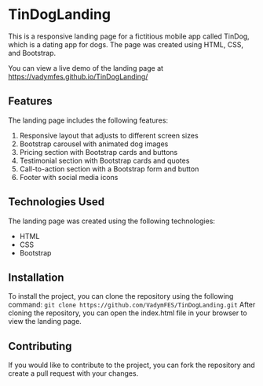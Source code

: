 # TinDogLanding

This is a responsive landing page for a fictitious mobile app called TinDog, which is a dating app for dogs. The page was created using HTML, CSS, and Bootstrap.

You can view a live demo of the landing page at https://vadymfes.github.io/TinDogLanding/

## Features
The landing page includes the following features:

1. Responsive layout that adjusts to different screen sizes
2. Bootstrap carousel with animated dog images
3. Pricing section with Bootstrap cards and buttons
3. Testimonial section with Bootstrap cards and quotes
4. Call-to-action section with a Bootstrap form and button
5. Footer with social media icons

## Technologies Used
The landing page was created using the following technologies:

* HTML
* CSS
* Bootstrap

## Installation
To install the project, you can clone the repository using the following command: ```git clone https://github.com/VadymFES/TinDogLanding.git```
After cloning the repository, you can open the index.html file in your browser to view the landing page.

## Contributing
If you would like to contribute to the project, you can fork the repository and create a pull request with your changes.
